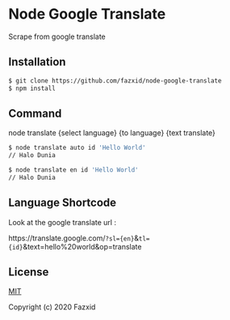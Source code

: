 # Node Google Translate

Scrape from google translate

## Installation

```bash
$ git clone https://github.com/fazxid/node-google-translate
$ npm install
```

## Command

node translate {select language} {to language} {text translate}

```bash
$ node translate auto id 'Hello World'
// Halo Dunia

$ node translate en id 'Hello World'
// Halo Dunia

```

## Language Shortcode

Look at the google translate url :

ht<span>tps://<span>translate.google.com/`?sl={en}`&`tl={id}`&text=hello%20world&op=translate

## License

[MIT][license-url]

Copyright (c) 2020 Fazxid

[license-url]: LICENSE
